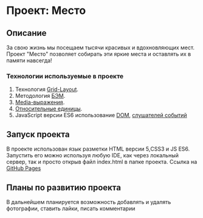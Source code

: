 # Проект: Место

## Описание
За свою жизнь мы посещаем тысячи красивых и вдохновляющих мест. Проект "Место" позволяет собирать эти яркие места и оставлять их в памяти навсегда!

### Технологии используемые в проекте
1. Технология [Grid-Layout](https://developer.mozilla.org/ru/docs/Web/CSS/CSS_Grid_Layout/Basic_Concepts_of_Grid_Layout).
2. Методология [БЭМ](https://ru.bem.info/methodology/).
3. [Media-выражения](https://developer.mozilla.org/ru/docs/Web/CSS/Media_Queries/Using_media_queries).
4. [Относительные единицы](https://learn.javascript.ru/css-units).
5. JavaScript версии ES6 использование [DOM](https://learn.javascript.ru/dom-nodes), [слушателей событий](https://learn.javascript.ru/introduction-browser-events)

## Запуск проекта
В проекте использован язык разметки HTML версии 5,CSS3 и JS ES6. Запустить его можно используя любую IDE, как через локальный сервер, так и просто открыв файл index.html в папке проекта.
Ссылка на [GitHub Pages](https://igor-yakovlev.github.io/russian-travel/)

## Планы по развитию проекта
В дальнейшем планируется возможность добавлять и удалять фотографии, ставить лайки, писать комментарии
